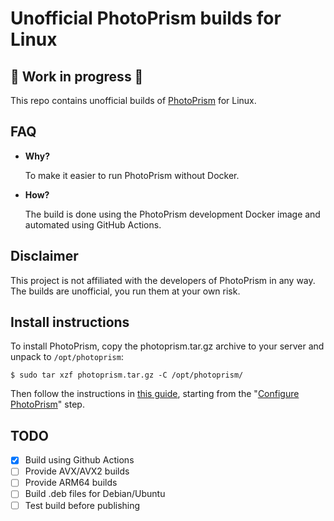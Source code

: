 # Unofficial PhotoPrism builds for Linux

## 🚧 Work in progress 🚧

This repo contains unofficial builds of [PhotoPrism](https://github.com/photoprism/photoprism) for Linux.

## FAQ

 - **Why?**

   To make it easier to run PhotoPrism without Docker.

 - **How?**

   The build is done using the PhotoPrism development Docker image and automated using GitHub Actions.

## Disclaimer

This project is not affiliated with the developers of PhotoPrism in any way. The builds are unofficial, you run them at your own risk.

## Install instructions

To install PhotoPrism, copy the photoprism.tar.gz archive to your server and unpack to `/opt/photoprism`:

```shell
$ sudo tar xzf photoprism.tar.gz -C /opt/photoprism/
```

Then follow the instructions in [this guide](https://github.com/IndrekHaav/photoprism-debian), starting from the "[Configure PhotoPrism](https://github.com/IndrekHaav/photoprism-debian#configure-photoprism)" step.

## TODO

 - [X] Build using Github Actions
 - [ ] Provide AVX/AVX2 builds
 - [ ] Provide ARM64 builds
 - [ ] Build .deb files for Debian/Ubuntu
 - [ ] Test build before publishing

